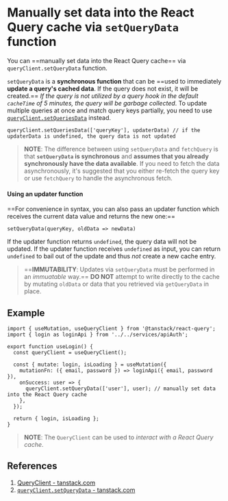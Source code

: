 # Manually set data into the React Query cache via `setQueryData` function

You can ==manually set data into the React Query cache== via `queryClient.setQueryData` function.

`setQueryData` is a **synchronous function** that can be ==used to immediately **update a query's cached data**. If the query does not exist, it will be created.== _If the query is not utilized by a query hook in the default `cacheTime` of 5 minutes, the query will be garbage collected_. To update multiple queries at once and match query keys partially, you need to use [`queryClient.setQueriesData`](https://tanstack.com/query/latest/docs/react/reference/QueryClient#queryclientsetqueriesdata) instead.

```react
queryClient.setQueriesData(['queryKey'], updaterData) // if the updaterData is undefined, the query data is not updated
```

> **NOTE**: The difference between using `setQueryData` and `fetchQuery` is that **`setQueryData` is synchronous** and **assumes that you already synchronously have the data available**. If you need to fetch the data asynchronously, it's suggested that you either re-fetch the query key or use `fetchQuery` to handle the asynchronous fetch.

#### Using an updater function

==For convenience in syntax, you can also pass an updater function which receives the current data value and returns the new one:==

```react
setQueryData(queryKey, oldData => newData)
```

If the updater function returns `undefined`, the query data will not be updated. If the updater function receives `undefined` as input, you can return `undefined` to bail out of the update and thus *not* create a new cache entry.

> ==**IMMUTABILITY**: Updates via `setQueryData` must be performed in an *immuatable* way.== **DO NOT** attempt to write directly to the cache by mutating `oldData` or data that you retrieved via `getQueryData` in place.

## Example

```react
import { useMutation, useQueryClient } from '@tanstack/react-query';
import { login as loginApi } from '../../services/apiAuth';

export function useLogin() {
  const queryClient = useQueryClient();

  const { mutate: login, isLoading } = useMutation({
    mutationFn: ({ email, password }) => loginApi({ email, password }),
    onSuccess: user => {
      queryClient.setQueryData(['user'], user); // manually set data into the React Query cache
    },
  });

  return { login, isLoading };
}
```

> **NOTE**: The `QueryClient` can be used to _interact with a React Query cache_.

## References

1. [QueryClient - tanstack.com](https://tanstack.com/query/latest/docs/react/reference/QueryClient)
3. [`queryClient.setQueryData` - tanstack.com](https://tanstack.com/query/latest/docs/react/reference/QueryClient#queryclientsetquerydata)